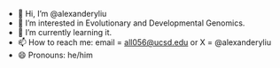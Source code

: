 - 👋 Hi, I’m @alexanderyliu
- 👀 I’m interested in Evolutionary and Developmental Genomics.
- 🌱 I’m currently learning it.
- 📫 How to reach me: email = all056@ucsd.edu or X = @alexanderyliu
- 😄 Pronouns: he/him

<!---
alexanderyliu/alexanderyliu is a ✨ special ✨ repository because its `README.md` (this file) appears on your GitHub profile.
You can click the Preview link to take a look at your changes.
--->
